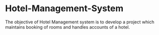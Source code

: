 # Hotel-Management-System
The objective of Hotel Management system is to develop a project which maintains booking of rooms and handles accounts of a hotel.
